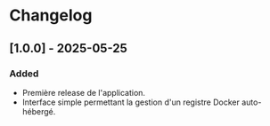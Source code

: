 ﻿# Changelog

## [1.0.0] - 2025-05-25

### Added

- Première release de l'application.
- Interface simple permettant la gestion d'un registre Docker auto-hébergé.